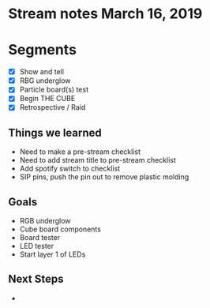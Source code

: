# Stream notes March 16, 2019

# Segments

- [x] Show and tell
- [x] RBG underglow
- [x] Particle board(s) test
- [x] Begin THE CUBE
- [x] Retrospective / Raid

## Things we learned

- Need to make a pre-stream checklist
- Need to add stream title to pre-stream checklist
- Add spotify switch to checklist
- SIP pins, push the pin out to remove plastic molding

## Goals

- RGB underglow
- Cube board components
- Board tester
- LED tester
- Start layer 1 of LEDs

## Next Steps

- 
